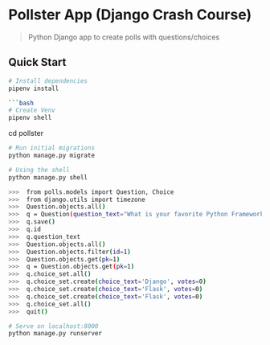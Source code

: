 # Pollster App (Django Crash Course)

> Python Django app to create polls with questions/choices

## Quick Start

``` bash
# Install dependencies
pipenv install

```bash
# Create Venv
pipenv shell
```
cd pollster

```bash
# Run initial migrations
python manage.py migrate
```

```bash
# Using the shell
python manage.py shell

>>>  from polls.models import Question, Choice
>>>  from django.utils import timezone
>>>  Question.objects.all()
>>>  q = Question(question_text="What is your favorite Python Framework?", pub_date=timezone.now())
>>>  q.save()
>>>  q.id
>>>  q.question_text
>>>  Question.objects.all()
>>>  Question.objects.filter(id=1)
>>>  Question.objects.get(pk=1)
>>>  q = Question.objects.get(pk=1)
>>>  q.choice_set.all()
>>>  q.choice_set.create(choice_text='Django', votes=0)
>>>  q.choice_set.create(choice_text='Flask', votes=0)
>>>  q.choice_set.create(choice_text='Flask', votes=0)
>>>  q.choice_set.all()
>>>  quit()
```

```bash
# Serve on localhost:8000
python manage.py runserver
```

